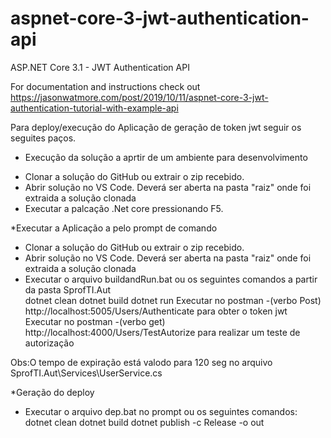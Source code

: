 # aspnet-core-3-jwt-authentication-api

ASP.NET Core 3.1 - JWT Authentication API

For documentation and instructions check out https://jasonwatmore.com/post/2019/10/11/aspnet-core-3-jwt-authentication-tutorial-with-example-api

Para deploy/execução do Aplicação de geração de token jwt seguir os seguites paços.


* Execução da solução a aprtir de um ambiente para desenvolvimento
- Clonar a solução do GitHub ou extrair o zip recebido.
- Abrir solução no VS Code. Deverá ser aberta na pasta "raiz" onde foi extraida a solução clonada
- Executar a palcação .Net core pressionando F5.


*Executar a Aplicação a pelo prompt de comando
- Clonar a solução do GitHub ou extrair o zip recebido.
- Abrir solução no VS Code. Deverá ser aberta na pasta "raiz" onde foi extraida a solução clonada
- Executar o arquivo buildandRun.bat ou os seguintes comandos a partir da pasta SprofTI.Aut\
dotnet clean
dotnet build
dotnet run
Executar no postman -(verbo Post) http://localhost:5005/Users/Authenticate  para obter o token jwt
Executar no postman -(verbo get) http://localhost:4000/Users/TestAutorize  para realizar um teste de autorização

Obs:O tempo de expiração está valodo para 120 seg no arquivo SprofTI.Aut\Services\UserService.cs


*Geração do deploy
- Executar o arquivo dep.bat no prompt ou os seguintes comandos:
    dotnet clean
    dotnet build
    dotnet publish -c Release -o out




